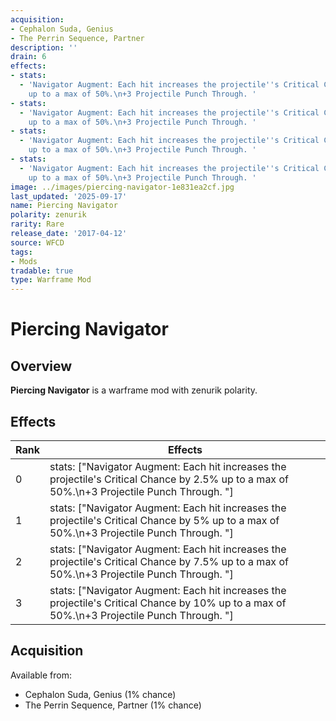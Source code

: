 ```yaml
---
acquisition:
- Cephalon Suda, Genius
- The Perrin Sequence, Partner
description: ''
drain: 6
effects:
- stats:
  - 'Navigator Augment: Each hit increases the projectile''s Critical Chance by 2.5%
    up to a max of 50%.\n+3 Projectile Punch Through. '
- stats:
  - 'Navigator Augment: Each hit increases the projectile''s Critical Chance by 5%
    up to a max of 50%.\n+3 Projectile Punch Through. '
- stats:
  - 'Navigator Augment: Each hit increases the projectile''s Critical Chance by 7.5%
    up to a max of 50%.\n+3 Projectile Punch Through. '
- stats:
  - 'Navigator Augment: Each hit increases the projectile''s Critical Chance by 10%
    up to a max of 50%.\n+3 Projectile Punch Through. '
image: ../images/piercing-navigator-1e831ea2cf.jpg
last_updated: '2025-09-17'
name: Piercing Navigator
polarity: zenurik
rarity: Rare
release_date: '2017-04-12'
source: WFCD
tags:
- Mods
tradable: true
type: Warframe Mod
---
```


# Piercing Navigator

## Overview

**Piercing Navigator** is a warframe mod with zenurik polarity.

## Effects

| Rank | Effects |
|------|----------|
| 0 | stats: ["Navigator Augment: Each hit increases the projectile's Critical Chance by 2.5% up to a max of 50%.\\n+3 Projectile Punch Through. "] |
| 1 | stats: ["Navigator Augment: Each hit increases the projectile's Critical Chance by 5% up to a max of 50%.\\n+3 Projectile Punch Through. "] |
| 2 | stats: ["Navigator Augment: Each hit increases the projectile's Critical Chance by 7.5% up to a max of 50%.\\n+3 Projectile Punch Through. "] |
| 3 | stats: ["Navigator Augment: Each hit increases the projectile's Critical Chance by 10% up to a max of 50%.\\n+3 Projectile Punch Through. "] |

## Acquisition

Available from:
- Cephalon Suda, Genius (1% chance)
- The Perrin Sequence, Partner (1% chance)

